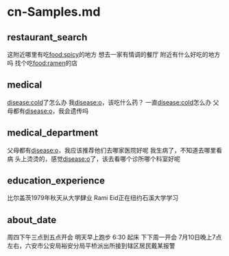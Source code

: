 # cn-Samples.md
## restaurant_search
这附近哪里有吃[food:spicy](麻辣烫)的地方
想去一家有情调的餐厅
附近有什么好吃的地方吗
找个吃[food:ramen](拉面)的店

## medical
[disease:cold](感冒)了怎么办
我[disease:o](胃痛)，该吃什么药？
一直[disease:cold](打喷嚏)怎么办
父母都有[disease:o](高血压)，我会遗传吗

## medical_department
父母都有[disease:o](高血压)，我应该推荐他们去哪家医院好呢
我生病了，不知道去哪里看病
头上烫烫的，感觉[disease:o](发烧)了，该去看哪个诊所哪个科室好呢

## education_experience
比尔盖茨1979年秋天从大学肆业
Rami Eid正在纽约石溪大学学习

## about_date
周四下午三点到五点开会
明天早上跑步
6:30 起床
下下周一开会
7月10日晚上7点左右，六安市公安局裕安分局平桥派出所接到辖区居民戴某报警

